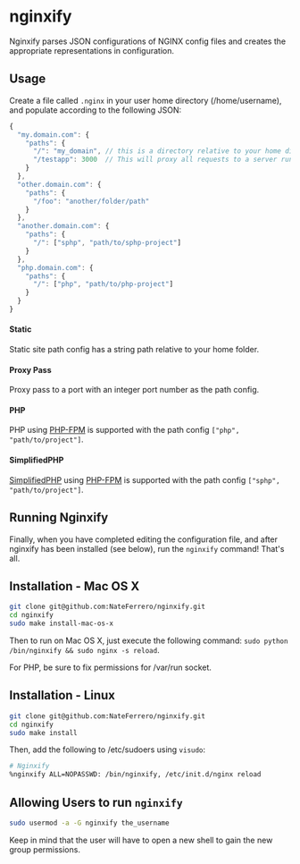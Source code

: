 nginxify
========

Nginxify parses JSON configurations of NGINX config files and creates the appropriate representations in configuration.

## Usage

Create a file called `.nginx` in your user home directory (/home/username), and populate according to the following JSON:

```js
{
  "my.domain.com": {
    "paths": {
      "/": "my_domain", // this is a directory relative to your home directory,
      "/testapp": 3000  // This will proxy all requests to a server running on port 3000
    }
  },
  "other.domain.com": {
    "paths": {
      "/foo": "another/folder/path"
    }
  },
  "another.domain.com": {
    "paths": {
      "/": ["sphp", "path/to/sphp-project"]
    }
  },
  "php.domain.com": {
    "paths": {
      "/": ["php", "path/to/php-project"]
    }
  }
}
```
#### Static

Static site path config has a string path relative to your home folder.

#### Proxy Pass

Proxy pass to a port with an integer port number as the path config.

#### PHP

PHP using [PHP-FPM](http://php-fpm.org/) is supported with the path config `["php", "path/to/project"]`.

#### SimplifiedPHP

[SimplifiedPHP](https://github.com/NateFerrero/simplified-php) using [PHP-FPM](http://php-fpm.org/) is supported with the path config `["sphp", "path/to/project"]`.

## Running Nginxify

Finally, when you have completed editing the configuration file, and after nginxify has been installed (see below), run the `nginxify` command! That's all.

## Installation - Mac OS X

```bash
git clone git@github.com:NateFerrero/nginxify.git
cd nginxify
sudo make install-mac-os-x
```

Then to run on Mac OS X, just execute the following command: `sudo python /bin/nginxify && sudo nginx -s reload`.

For PHP, be sure to fix permissions for /var/run socket.

## Installation - Linux

```bash
git clone git@github.com:NateFerrero/nginxify.git
cd nginxify
sudo make install
```

Then, add the following to /etc/sudoers using `visudo`:

```bash
# Nginxify
%nginxify ALL=NOPASSWD: /bin/nginxify, /etc/init.d/nginx reload
```


## Allowing Users to run `nginxify`

```bash
sudo usermod -a -G nginxify the_username
```

Keep in mind that the user will have to open a new shell to gain the new group permissions.
